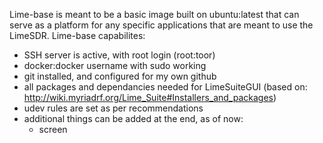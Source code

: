 Lime-base is meant to be a basic image built on ubuntu:latest that can serve as a platform for any specific applications that are meant to use the LimeSDR.
Lime-base capabilites:
* SSH server is active, with root login (root:toor)
* docker:docker username with sudo working
* git installed, and configured for my own github
* all packages and dependancies needed for LimeSuiteGUI (based on: http://wiki.myriadrf.org/Lime_Suite#Installers_and_packages)
* udev rules are set as per recommendations
* additional things can be added at the end, as of now: 
    * screen
